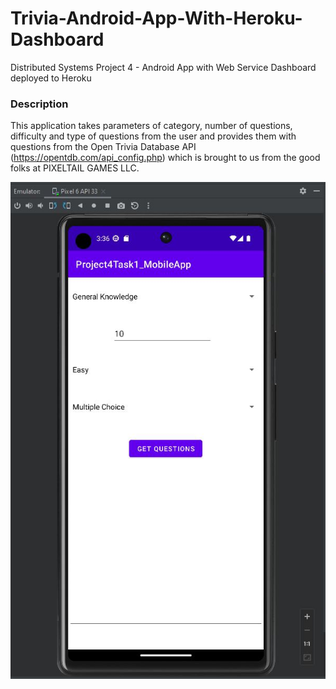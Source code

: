 # Trivia-Android-App-With-Heroku-Dashboard
Distributed Systems Project 4 - Android App with Web Service Dashboard deployed to Heroku

### Description
This application takes parameters of category, number of questions, difficulty and type of questions from the user 
and provides them with questions from the Open Trivia Database API (https://opentdb.com/api_config.php) 
which is brought to us from the good folks at PIXELTAIL GAMES LLC.

<img src="/screenshots/Task 2 Layout.jpg" alt="Android App Layout" title="Android App Layout">

